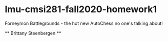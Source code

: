 # lmu-cmsi281-fall2020-homework1
Forneymon Battlegrounds - the hot new AutoChess no one's talking about!

** Brittany Steenbergen **